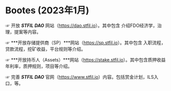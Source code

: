 
# Bootes (2023年1月)

☞ 开放 _**STFIL DAO**_ 网站（<https://dao.stfil.io>）。其中包含 介绍FDO经济学，治理，提案等内容。

☞ ***开放存储提供商（SP）***网站（<https://sp.stfil.io>）。其中包含 入职流程，贷款流程，挖矿收益，平台规则等介绍。

☞ ***开放持币人（Assets）***网站（<https://stake.stfil.io>）。其中包含质押收益年利率，质押规则，项目等介绍。

☞ 完善 _**STFIL DAO**_ 官网（<https://www.stfil.io>）内容。包括赏金计划，ILS入口，等。
